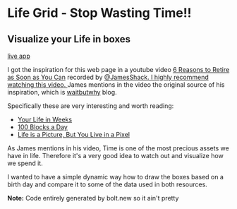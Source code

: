 # Life Grid - Stop Wasting Time!!

## Visualize your Life in boxes

[live app](https://life-grid-7933.fly.dev/)

I got the inspiration for this web page in a youtube video [6 Reasons to Retire as Soon as You Can](https://youtu.be/OuDCDp9Z9Y4?si=F0EkUL6OsIi4EvBP&t=70) recorded by [@JamesShack. I highly recommend watching this video.
](https://www.youtube.com/@JamesShack)
James mentions in the video the original source of his inspiration, which is [waitbutwhy](https://waitbutwhy.com/) blog.

Specifically these are very interesting and worth reading:

- [Your Life in Weeks](https://waitbutwhy.com/2014/05/life-weeks.html)
- [100 Blocks a Day](https://waitbutwhy.com/2016/10/100-blocks-day.html)
- [Life is a Picture, But You Live in a Pixel](https://waitbutwhy.com/2013/11/life-is-picture-but-you-live-in-pixel.html)

As James mentions in his video, Time is one of the most precious assets we have in life.
Therefore it's a very good idea to watch out and visualize how we spend it.

I wanted to have a simple dynamic way how to draw the boxes based on a birth day and compare it to some of the data used in both resources.

**Note:** Code entirely generated by bolt.new so it ain't pretty
